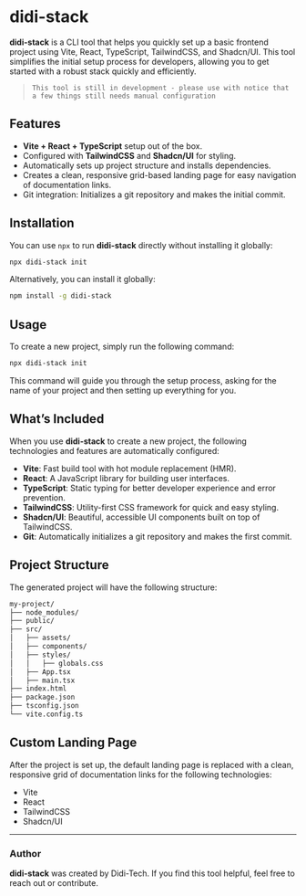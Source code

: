 
# didi-stack

**didi-stack** is a CLI tool that helps you quickly set up a basic frontend project using Vite, React, TypeScript, TailwindCSS, and Shadcn/UI. This tool simplifies the initial setup process for developers, allowing you to get started with a robust stack quickly and efficiently.

>`This tool is still in development - please use with notice that a few things still needs manual configuration`

## Features

- **Vite + React + TypeScript** setup out of the box.
- Configured with **TailwindCSS** and **Shadcn/UI** for styling.
- Automatically sets up project structure and installs dependencies.
- Creates a clean, responsive grid-based landing page for easy navigation of documentation links.
- Git integration: Initializes a git repository and makes the initial commit.

## Installation

You can use `npx` to run **didi-stack** directly without installing it globally:

```bash
npx didi-stack init
```

Alternatively, you can install it globally:

```bash
npm install -g didi-stack
```

## Usage

To create a new project, simply run the following command:

```bash
npx didi-stack init
```

This command will guide you through the setup process, asking for the name of your project and then setting up everything for you.

## What’s Included

When you use **didi-stack** to create a new project, the following technologies and features are automatically configured:

- **Vite**: Fast build tool with hot module replacement (HMR).
- **React**: A JavaScript library for building user interfaces.
- **TypeScript**: Static typing for better developer experience and error prevention.
- **TailwindCSS**: Utility-first CSS framework for quick and easy styling.
- **Shadcn/UI**: Beautiful, accessible UI components built on top of TailwindCSS.
- **Git**: Automatically initializes a git repository and makes the first commit.

## Project Structure

The generated project will have the following structure:

```bash
my-project/
├── node_modules/
├── public/
├── src/
│   ├── assets/
│   ├── components/
│   ├── styles/
│   │   ├── globals.css
│   ├── App.tsx
│   ├── main.tsx
├── index.html
├── package.json
├── tsconfig.json
└── vite.config.ts
```

## Custom Landing Page

After the project is set up, the default landing page is replaced with a clean, responsive grid of documentation links for the following technologies:

- Vite
- React
- TailwindCSS
- Shadcn/UI

---

### Author

**didi-stack** was created by Didi-Tech. If you find this tool helpful, feel free to reach out or contribute.
